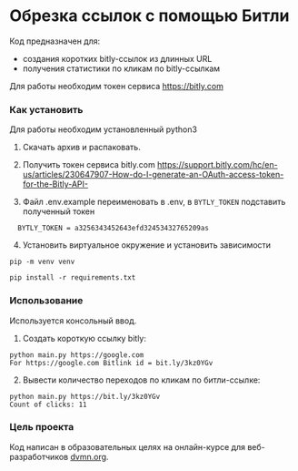 # Обрезка ссылок с помощью Битли

Код предназначен для:
- создания коротких bitly-ссылок из длинных URL
- получения статистики по кликам по bitly-ссылкам

Для работы необходим токен сервиса https://bitly.com

### Как установить
Для работы необходим установленный python3
1. Скачать архив и распаковать.

2. Получить токен сервиса bitly.com
https://support.bitly.com/hc/en-us/articles/230647907-How-do-I-generate-an-OAuth-access-token-for-the-Bitly-API-

3. Файл .env.example переименовать в .env, в `BYTLY_TOKEN` подставить полученный токен
 ```
   BYTLY_TOKEN = a3256343452643efd32453432765209as
   ```

4. Установить виртуальное окружение и установить зависимости
```
pip -m venv venv
```
```
pip install -r requirements.txt
```

### Использование
Используется консольный ввод.

1. Создать короткую ссылку bitly:
```
python main.py https://google.com    
For https://google.com Bitlink id = bit.ly/3kz0YGv
```

2. Вывести количество переходов по кликам по битли-ссылке:
```
python main.py https://bit.ly/3kz0YGv 
Count of clicks: 11
```

### Цель проекта

Код написан в образовательных целях на онлайн-курсе для веб-разработчиков [dvmn.org](https://dvmn.org/).